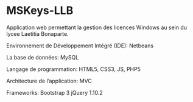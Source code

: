 MSKeys-LLB
==========

Application web permettant la gestion des licences Windows au sein du lycee Laetitia Bonaparte.


Environnement de Développement Intégré (IDE):
Netbeans

La base de données:
MySQL 

Langage de programmation:
HTML5, CSS3, JS, PHP5

Architecture de l’application:
MVC

Frameworks:
Bootstrap 3
jQuery 1.10.2
